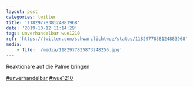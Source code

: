 ```yaml
---
layout: post
categories: twitter
title: '1182977838124883968'
date: '2019-10-12 11:14:29'
tags: unverhandelbar wue1210
ref: 'https://twitter.com/schwarzlichtwue/status/1182977838124883968'
media:
    - file: '/media/1182977825873248256.jpg'
---
```

Reaktionäre auf die Palme bringen

[#unverhandelbar](/t/unverhandelbar) [#wue1210](/t/wue1210)  

